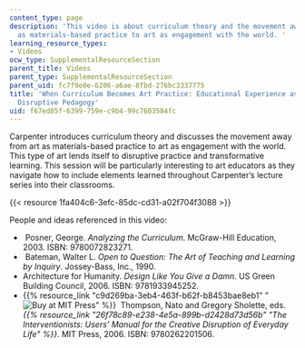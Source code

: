 ```yaml
---
content_type: page
description: 'This video is about curriculum theory and the movement away from art
  as materials-based practice to art as engagement with the world. '
learning_resource_types:
- Videos
ocw_type: SupplementalResourceSection
parent_title: Videos
parent_type: SupplementalResourceSection
parent_uid: fc7f9e0e-6206-a6ae-8fbd-276bc3337775
title: 'When Curriculum Becomes Art Practice: Educational Experience as Intentionally
  Disruptive Pedagogy'
uid: f67ed85f-6399-759e-c9b4-99c7603584fc
---
```


Carpenter introduces curriculum theory and discusses the movement away from art as materials-based practice to art as engagement with the world. This type of art lends itself to disruptive practice and transformative learning. This session will be particularly interesting to art educators as they navigate how to include elements learned throughout Carpenter’s lecture series into their classrooms.

{{< resource 1fa404c6-3efc-85dc-cd31-a02f704f3088 >}} 

People and ideas referenced in this video:

*    Posner, George. _Analyzing the Curriculum_. McGraw-Hill Education, 2003. ISBN: 9780072823271. 
*    Bateman, Walter L. _Open to Question: The Art of Teaching and Learning by Inquiry_. Jossey-Bass, Inc., 1990. 
*   Architecture for Humanity. _Design Like You Give a Damn_. US Green Building Council, 2006. ISBN: 9781933945252. 
*   {{% resource_link "c9d269ba-3eb4-463f-b62f-b8453bae8eb1" "![Buy at MIT Press](/images/mp_logo.gif)" %}}  Thompson, Nato and Gregory Sholette, eds. _{{% resource_link "26f78c89-e238-4e5a-899b-d2428d73d56b" "The Interventionists: Users' Manual for the Creative Disruption of Everyday Life" %}}_. MIT Press, 2006. ISBN: 9780262201506.
